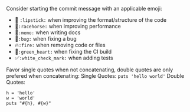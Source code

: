 Consider starting the commit message with an applicable emoji:

* :lipstick: `:lipstick:` when improving the format/structure of the code
* :racehorse:`:racehorse:` when improving performance
* :memo:`:memo:` when writing docs
* :bug:`:bug:` when fixing a bug
* :fire:`:fire:` when removing code or files
* :green_heart:`:green_heart:` when fixing the CI build
* :white_check_mark:`:white_check_mark:` when adding tests

Favor single quotes when not concatenating, double quotes are only prefered when concatenating:
Single Quotes:
`puts 'hello world'`
Double Quotes:
```
h = 'hello'
w = 'world'
puts "#{h}, #{w}"
```
